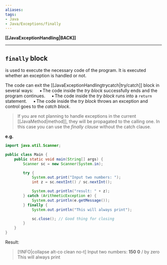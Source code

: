 ```yaml
---
aliases:
tags:
- Java
- Java/Exceptions/finally
---
```

**[[JavaExceptionHandling|BACK]]**

---
## `finally` block
is used to execute the necessary code of the program. It is executed whether an exception is handled or not.

The code can exit the [[JavaExceptionHandlingtrycatch|try/catch]] block in several ways:
$\quad$▪$\,$The code inside the *try block* successfully ends and the program continues.
$\quad$▪$\,$The code inside the *try block* runs into a `return` statement.
$\quad$▪$\,$The code inside the *try block* throws an exception and control goes to the *catch block*.

> If you are not planning to handle exceptions in the current [[JavaMethod|method]], they will be propagated to the calling one. In this case you can use the *finally clause* without the catch clause.

**e.g.**
```java
import java.util.Scanner;

public class Main {
    public static void main(String[] args) {
        Scanner sc = new Scanner(System.in);

        try {
            System.out.print("Input two numbers: ");
            int z = sc.nextInt() / sc.nextInt();

            System.out.println("result: " + z);
        } catch (ArithmeticException e) {
            System.out.println(e.getMessage());
        } finally {
            System.out.println("This will always print");

            sc.close(); // Good thing for closing
        }
    }
}
```
Result:
>[!INFO|collapse alt-co clean no-t]
> Input two numbers: **150** **0**
> / by zero
> This will always print
